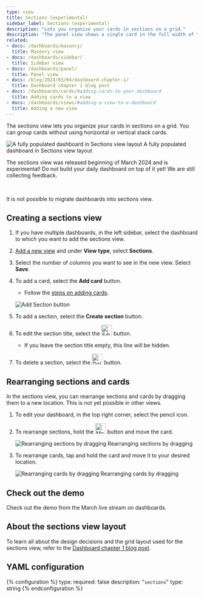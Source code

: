 ```yaml
---
type: view
title: Sections (experimental)
sidebar_label: Sections (experimental)
description: "Lets you organize your cards in sections on a grid."
description: "The panel view shows a single card in the full width of the screen."
related:
- docs: /dashboards/masonry/
  title: Masonry view
- docs: /dashboards/sidebar/
  title: Sidebar view
- docs: /dashboards/panel/
  title: Panel view
- docs: /blog/2024/03/04/dashboard-chapter-1/
  title: Dashboard chapter 1 blog post
- docs: /dashboards/cards/#adding-cards-to-your-dashboard
  title: Adding cards to a view
- docs: /dashboards/views/#adding-a-view-to-a-dashboard
  title: Adding a new view
---
```


The sections view lets you organize your cards in sections on a grid.
You can group cards without using horizontal or vertical stack cards.

<p class='img'>
    <img src="/images/blog/2024-03-dashboard-chapter-1/sections-example-dashboard.png" alt="A fully populated dashboard in Sections view layout"/>
    A fully populated dashboard in Sections view layout
</p>

<div class='note notice'>
    <p>The sections view was released beginning of March 2024 and is experimental! Do not build your daily dashboard on top of it yet! We are still collecting feedback.</p><br><p>It is not possible to migrate dashboards into sections view.</p>
</div>

## Creating a sections view

1. If you have multiple dashboards, in the left sidebar, select the dashboard to which you want to add the sections view.
2. [Add a new view](/dashboards/views/#adding-a-view-to-a-dashboard) and under **View type**, select **Sections**.
3. Select the number of columns you want to see in the new view. Select **Save**.
4. To add a card, select the **Add card** button.
   - Follow the [steps on adding cards](/dashboards/cards/#adding-cards-to-your-dashboard).

    ![Add Section button](/images/dashboards/sections_view_add-card-or-section.png)

5. To add a section, select the **Create section** button.
6. To edit the section title, select the <img height="28px" src="/images/blog/2024-03-dashboard-chapter-1/mdi-edit.png" alt="Edit icon"/> button.
   - If you leave the section title empty, this line will be hidden.
7. To delete a section, select the <img height="28px" src="/images/blog/2024-03-dashboard-chapter-1/mdi-trash.png" alt="Delete icon"/> button.

## Rearranging sections and cards

In the sections view, you can rearrange sections and cards by dragging them to a new location. This is not yet possible in other views.

1. To edit your dashboard, in the top right corner, select the pencil icon.
2. To rearrange sections, hold the <img height="28px" src="/images/blog/2024-03-dashboard-chapter-1/mdi-move.png" alt="Move icon"/> button and move the card.

    <p class='img'>
        <img src="/images/blog/2024-03-dashboard-chapter-1/drag-and-drop-sections.gif" alt="Rearranging sections by dragging"/>
        Rearranging sections by dragging
    </p>

3. To rearrange cards, tap and hold the card and move it to your desired location.

   <p class='img'>
        <img src="/images/blog/2024-03-dashboard-chapter-1/drag-and-drop-cards.gif" alt="Rearranging cards by dragging"/>
        Rearranging cards by dragging
    </p>

## Check out the demo

Check out the demo from the March live stream on dashboards.

<lite-youtube videoid="XyBy0ckkiDU" videoStartAt="2047" videotitle="A Home-Approved Dashboard - Chapter 1: What about Grace?" posterquality="maxresdefault"></lite-youtube>

## About the sections view layout

To learn all about the design decisions and the grid layout used for the sections view, refer to the [Dashboard chapter 1 blog post](/blog/2024/03/04/dashboard-chapter-1/).

## YAML configuration

{% configuration %}
type:
  required: false
  description: "`sections`"
  type: string
{% endconfiguration %}
